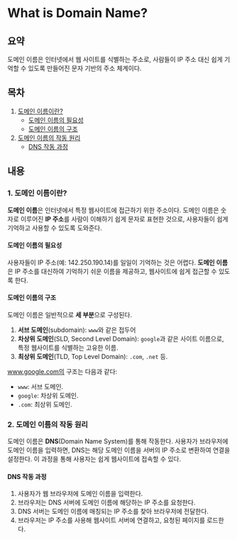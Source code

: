 # What is Domain Name?

<!-- ================================================== -->

## 요약

도메인 이름은 인터넷에서 웹 사이트를 식별하는 주소로, 사람들이 IP 주소 대신 쉽게 기억할 수 있도록 만들어진 문자 기반의 주소 체계이다.

<!-- ================================================== -->

## 목차

1. [도메인 이름이란?](#1-도메인-이름이란)
   - [도메인 이름의 필요성](#도메인-이름의-필요성)
   - [도메인 이름의 구조](#도메인-이름의-구조)
2. [도메인 이름의 작동 원리](#2-도메인-이름의-작동-원리)
   - [DNS 작동 과정](#dns-작동-과정)
   <!-- ================================================== -->

## 내용

### 1. 도메인 이름이란?

**도메인 이름**은 인터넷에서 특정 웹사이트에 접근하기 위한 주소이다. 도메인 이름은 숫자로 이루어진 **IP 주소**를 사람이 이해하기 쉽게 문자로 표현한 것으로, 사용자들이 쉽게 기억하고 사용할 수 있도록 도와준다.

#### 도메인 이름의 필요성

사용자들이 IP 주소(예: 142.250.190.14)를 일일이 기억하는 것은 어렵다. **도메인 이름**은 IP 주소를 대신하여 기억하기 쉬운 이름을 제공하고, 웹사이트에 쉽게 접근할 수 있도록 한다.

#### 도메인 이름의 구조

도메인 이름은 일반적으로 **세 부분**으로 구성된다.

1. **서브 도메인**(subdomain): `www`와 같은 접두어
2. **차상위 도메인**(SLD, Second Level Domain): `google`과 같은 사이트 이름으로, 특정 웹사이트를 식별하는 고유한 이름.
3. **최상위 도메인**(TLD, Top Level Domain): `.com`, `.net` 등.

www.google.com의 구조는 다음과 같다:

- `www`: 서브 도메인.
- `google`: 차상위 도메인.
- `.com`: 최상위 도메인.

### 2. 도메인 이름의 작동 원리

도메인 이름은 **DNS**(Domain Name System)를 통해 작동한다. 사용자가 브라우저에 도메인 이름을 입력하면, DNS는 해당 도메인 이름을 서버의 IP 주소로 변환하여 연결을 설정한다. 이 과정을 통해 사용자는 쉽게 웹사이트에 접속할 수 있다.

#### DNS 작동 과정

1. 사용자가 웹 브라우저에 도메인 이름을 입력한다.
2. 브라우저는 DNS 서버에 도메인 이름에 해당하는 IP 주소를 요청한다.
3. DNS 서버는 도메인 이름에 매칭되는 IP 주소를 찾아 브라우저에 전달한다.
4. 브라우저는 IP 주소를 사용해 웹사이트 서버에 연결하고, 요청된 페이지를 로드한다.
